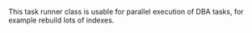 This task runner class is usable for parallel execution of DBA tasks, for example rebuild lots of indexes.
